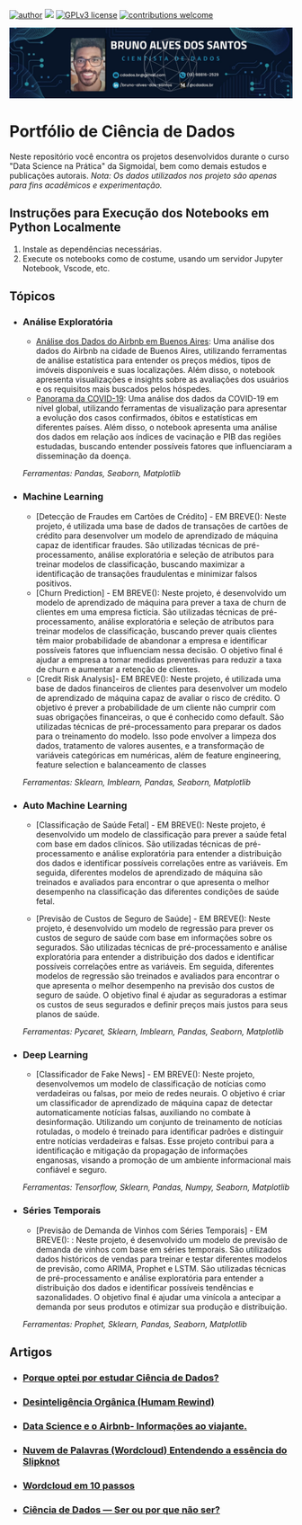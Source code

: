 [![author](https://img.shields.io/badge/author-alves_bruno-red.svg)](https://www.linkedin.com/in/bruno-alves-dos-santos-a7a92a26b/) [![](https://img.shields.io/badge/python-3.7+-blue.svg)](https://www.python.org/downloads/release/python-365/) [![GPLv3 license](https://img.shields.io/badge/License-GPLv3-blue.svg)](http://perso.crans.org/besson/LICENSE.html) [![contributions welcome](https://img.shields.io/badge/contributions-welcome-brightgreen.svg?style=flat)](https://https://github.com/alves-bruno-ds/data-science-BR)

<p align="center">
  <img src="https://raw.githubusercontent.com/alves-bruno-ds/data-science-BR/main/Header%20-%20Dados.jpg" >
</p>

# Portfólio de Ciência de Dados
Neste repositório você encontra os projetos desenvolvidos durante o curso "Data Science na Prática" da Sigmoidal, bem como demais estudos e publicações autorais.
_Nota: Os dados utilizados nos projeto são apenas para fins acadêmicos e experimentação._

## Instruções para Execução dos Notebooks em Python Localmente
1. Instale as dependências necessárias.
2. Execute os notebooks como de costume, usando um servidor Jupyter Notebook, Vscode, etc.

## Tópicos

- ### Análise Exploratória

	- [Análise dos Dados do Airbnb em Buenos Aires](https://github.com/alvesbruno-ds/Analise_de_dados_Airbnb_Buenos_Aires/blob/main/Rev.01%20-%20Analisando_os_Dados_do_Airbnb_Buenos_Aires.ipynb): Uma análise dos dados do Airbnb na cidade de Buenos Aires, utilizando ferramentas de análise estatística para entender os preços médios, tipos de imóveis disponíveis e suas localizações. Além disso, o notebook apresenta visualizações e insights sobre as avaliações dos usuários e os requisitos mais buscados pelos hóspedes.
	- [Panorama da COVID-19](https://github.com/alvesbruno-ds/Panorama_COVID19/blob/main/BR_Panorama_do_COVID_19.ipynb): Uma análise dos dados da COVID-19 em nível global, utilizando ferramentas de visualização para apresentar a evolução dos casos confirmados, óbitos e estatísticas em diferentes países. Além disso, o notebook apresenta uma análise dos dados em relação aos índices de vacinação e PIB das regiões estudadas, buscando entender possíveis fatores que influenciaram a disseminação da doença.

	_Ferramentas: Pandas, Seaborn, Matplotlib_

- ### Machine Learning

	- [Detecção de Fraudes em Cartões de Crédito] - EM BREVE(): Neste projeto, é utilizada uma base de dados de transações de cartões de crédito para desenvolver um modelo de aprendizado de máquina capaz de identificar fraudes. São utilizadas técnicas de pré-processamento, análise exploratória e seleção de atributos para treinar modelos de classificação, buscando maximizar a identificação de transações fraudulentas e minimizar falsos positivos.
	- [Churn Prediction] - EM BREVE(): Neste projeto, é desenvolvido um modelo de aprendizado de máquina para prever a taxa de churn de clientes em uma empresa fictícia. São utilizadas técnicas de pré-processamento, análise exploratória e seleção de atributos para treinar modelos de classificação, buscando prever quais clientes têm maior probabilidade de abandonar a empresa e identificar possíveis fatores que influenciam nessa decisão. O objetivo final é ajudar a empresa a tomar medidas preventivas para reduzir a taxa de churn e aumentar a retenção de clientes.
	- [Credit Risk Analysis]- EM BREVE(): Neste projeto, é utilizada uma base de dados financeiros de clientes para desenvolver um modelo de aprendizado de máquina capaz de avaliar o risco de crédito. O objetivo é prever a probabilidade de um cliente não cumprir com suas obrigações financeiras, o que é conhecido como default. São utilizadas técnicas de pré-processamento para preparar os dados para o treinamento do modelo. Isso pode envolver a limpeza dos dados, tratamento de valores ausentes, e a transformação de variáveis categóricas em numéricas, além de feature engineering, feature selection e balanceamento de classes


	_Ferramentas: Sklearn, Imblearn, Pandas, Seaborn, Matplotlib_
  
- ### Auto Machine Learning

	- [Classificação de Saúde Fetal] - EM BREVE(): Neste projeto, é desenvolvido um modelo de classificação para prever a saúde fetal com base em dados clínicos. São utilizadas técnicas de pré-processamento e análise exploratória para entender a distribuição dos dados e identificar possíveis correlações entre as variáveis. Em seguida, diferentes modelos de aprendizado de máquina são treinados e avaliados para encontrar o que apresenta o melhor desempenho na classificação das diferentes condições de saúde fetal.

	- [Previsão de Custos de Seguro de Saúde] - EM BREVE(): Neste projeto, é desenvolvido um modelo de regressão para prever os custos de seguro de saúde com base em informações sobre os segurados. São utilizadas técnicas de pré-processamento e análise exploratória para entender a distribuição dos dados e identificar possíveis correlações entre as variáveis. Em seguida, diferentes modelos de regressão são treinados e avaliados para encontrar o que apresenta o melhor desempenho na previsão dos custos de seguro de saúde. O objetivo final é ajudar as seguradoras a estimar os custos de seus segurados e definir preços mais justos para seus planos de saúde.

	_Ferramentas: Pycaret, Sklearn, Imblearn, Pandas, Seaborn, Matplotlib_
	
- ### Deep Learning

	- [Classificador de Fake News] - EM BREVE(): Neste projeto, desenvolvemos um modelo de classificação de notícias como verdadeiras ou falsas, por meio de redes neurais. O objetivo é criar um classificador de aprendizado de máquina capaz de detectar automaticamente notícias falsas, auxiliando no combate à desinformação. Utilizando um conjunto de treinamento de notícias rotuladas, o modelo é treinado para identificar padrões e distinguir entre notícias verdadeiras e falsas. Esse projeto contribui para a identificação e mitigação da propagação de informações enganosas, visando a promoção de um ambiente informacional mais confiável e seguro.
	
	_Ferramentas: Tensorflow, Sklearn, Pandas, Numpy, Seaborn, Matplotlib_
  
- ### Séries Temporais

	- [Previsão de Demanda de Vinhos com Séries Temporais] - EM BREVE(): : Neste projeto, é desenvolvido um modelo de previsão de demanda de vinhos com base em séries temporais. São utilizados dados históricos de vendas para treinar e testar diferentes modelos de previsão, como ARIMA, Prophet e LSTM. São utilizadas técnicas de pré-processamento e análise exploratória para entender a distribuição dos dados e identificar possíveis tendências e sazonalidades. O objetivo final é ajudar uma vinícola a antecipar a demanda por seus produtos e otimizar sua produção e distribuição.
  
	_Ferramentas: Prophet, Sklearn, Pandas, Seaborn, Matplotlib_
  
## Artigos
- ### [Porque optei por estudar Ciência de Dados?](https://medium.com/@cdados.br/porque-optei-por-estudar-ci%C3%AAncia-de-dados-c8a3518b22e8)
- ### [Desinteligência Orgânica (Humam Rewind)](https://medium.com/@cdados.br/desintelig%C3%AAncia-org%C3%A2nica-humam-rewind-ea69b216af98)
- ### [Data Science e o Airbnb- Informações ao viajante.](https://medium.com/@cdados.br/data-science-e-o-airbnb-informa%C3%A7%C3%B5es-ao-viajante-33eafbe78639)
- ### [Nuvem de Palavras (Wordcloud) Entendendo a essência do Slipknot](https://medium.com/@cdados.br/nuvem-de-palavras-wordcloud-entendendo-a-ess%C3%AAncia-do-slipknot-ab0f8c266b6a)
- ### [Wordcloud em 10 passos](https://medium.com/@cdados.br/wordcloud-em-10-passos-4ecfee98a371)
- ### [Ciência de Dados — Ser ou por que não ser?]([https://medium.com/@daniele.santiago/estrat%C3%A9gias-eficazes-para-lidar-com-conjuntos-de-dados-desbalanceados-5b873894483b](https://medium.com/@cdados.br/ci%C3%AAncia-de-dados-ser-ou-por-que-n%C3%A3o-ser-1b29851197ff)https://medium.com/@cdados.br/ci%C3%AAncia-de-dados-ser-ou-por-que-n%C3%A3o-ser-1b29851197ff)
